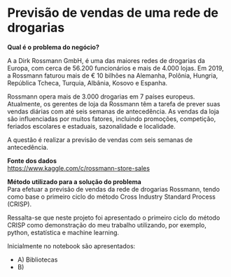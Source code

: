 # Previsão de vendas de uma rede de drogarias   
**Qual é o problema do negócio?**  

A a Dirk Rossmann GmbH, é uma das maiores redes de drogarias da Europa, com cerca de 56.200 funcionários e mais de 4.000 lojas. Em 2019, a Rossmann faturou mais de € 10 bilhões na Alemanha, Polônia, Hungria, República Tcheca, Turquia, Albânia, Kosovo e Espanha.  

Rossmann opera mais de 3.000 drogarias em 7 países europeus. Atualmente, os gerentes de loja da Rossmann têm a tarefa de prever suas vendas diárias com até seis semanas de antecedência. As vendas da loja são influenciadas por muitos fatores, incluindo promoções, competição, feriados escolares e estaduais, sazonalidade e localidade. 

A questão é realizar a previsão de vendas com seis semanas de antecedência. 

**Fonte dos dados**  
https://www.kaggle.com/c/rossmann-store-sales 

**Método utilizado para a solução do problema**  
Para efetuar a previsão de vendas da rede de drogarias Rossmann, tendo como base o primeiro ciclo do método Cross Industry Standard Process (CRISP).  

Ressalta-se que neste projeto foi apresentado o primeiro ciclo do método CRISP como demonstração do meu trabalho utilizando, por exemplo, python, estatística e machine learning.

Inicialmente no notebook são apresentados:  
- A) Bibliotecas
- B)
